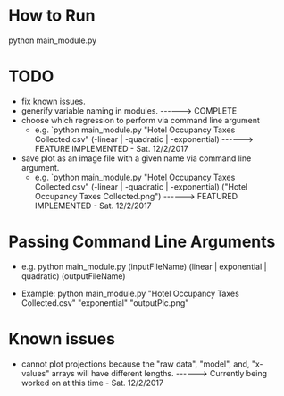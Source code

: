 # How to Run

python main_module.py


# TODO
- fix known issues.
- generify variable naming in modules.
------> COMPLETE
- choose which regression to perform via command line argument
  - e.g. `python main_module.py "Hotel Occupancy Taxes Collected.csv" (-linear | -quadratic | -exponential)
------> FEATURE IMPLEMENTED - Sat. 12/2/2017
- save plot as an image file with a given name via command line argument.
  - e.g. `python main_module.py "Hotel Occupancy Taxes Collected.csv" (-linear | -quadratic | -exponential) ("Hotel Occupancy Taxes Collected.png")
------> FEATURED IMPLEMENTED - Sat. 12/2/2017


# Passing Command Line Arguments
- e.g. python main_module.py (inputFileName) (linear | exponential | quadratic) (outputFileName)

- Example: python main_module.py "Hotel Occupancy Taxes Collected.csv" "exponential" "outputPic.png"

# Known issues
- cannot plot projections because the "raw data", "model", and, "x-values" arrays will have different lengths.
------> Currently being worked on at this time - Sat. 12/2/2017